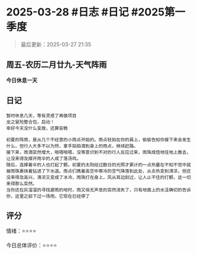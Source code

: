 # 2025-03-28 #日志 #日记 #2025第一季度

>最后更新：2025-03-27 21:35

## 周五-农历二月廿九-天气阵雨

**今日休息一天**

## 日记

```text
暂时休息几天，等有灵感了再做项目
龙之冒险整合包，启动！
幸好今天没什么变故，还算安稳

初夏的阵雨，是从几个不经意的小雨点开始的。雨点轻拍在你的肩上，偷偷告知你接下来会发生什么，但行人大多不以为然，拿手拍拍滴到身上的雨点，继续赶路。
接下来，雨滴突然增大，啪嗒啪嗒，没等意识到不对的行人反应过来，雨珠成倍地往地上轰去，让没来得及撑开雨伞的人成了落汤鸡。
随后，连撑着伞的人也打起了颤。初夏的太阳经过数日的光照才累计的一点热量在不知不觉中就被雨珠裹挟着钻进了下水道。雨点们携着高空中寒冷的空气降落到此处，从炎热变到清凉，但还没来得及高兴，清凉又变成了冰冷，雨珠打在身上，风从耳边刮过，让人止不住的打颤，这一切来得那么突然。
当你还在灰溜溜的寻找避雨的地时，雨又俏无声息的突然消失了，只有地面上的水洼确切的告诉你，这里之前下过一场雨，它现在已经停了
```

## 评分

情绪：⭐⭐⭐⭐  

今日总体评价：⭐⭐⭐⭐
